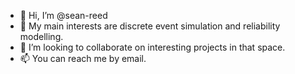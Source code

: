 - 👋 Hi, I’m @sean-reed
- 👀 My main interests are discrete event simulation and reliability modelling.
- 💞️ I’m looking to collaborate on interesting projects in that space.
- 📫 You can reach me by email.
